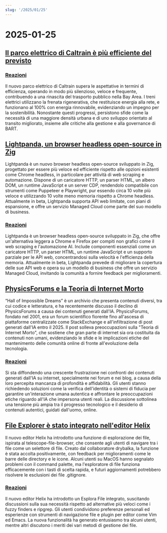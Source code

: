```yaml
---
slug: '/2025/01/25'
---
```


# 2025-01-25

## [Il parco elettrico di Caltrain è più efficiente del previsto](https://www.caltrain.com/news/caltrains-electric-fleet-more-efficient-expected)

### [Reazioni](https://news.ycombinator.com/item?id=42818692)

Il nuovo parco elettrico di Caltrain supera le aspettative in termini di efficienza, operando in modo più silenzioso, veloce e frequente, contribuendo a una rinascita del trasporto pubblico nella Bay Area. I treni elettrici utilizzano la frenata rigenerativa, che restituisce energia alla rete, e funzionano al 100% con energia rinnovabile, evidenziando un impegno per la sostenibilità. Nonostante questi progressi, persistono sfide come la necessità di una maggiore densità urbana e di uno sviluppo orientato al transito migliorato, insieme alle critiche alla gestione e alla governance di BART.

## [Lightpanda, un browser headless open-source in Zig](https://github.com/lightpanda-io/browser)

Lightpanda è un nuovo browser headless open-source sviluppato in Zig, progettato per essere più veloce ed efficiente rispetto alle opzioni esistenti come Chrome headless, in particolare per attività di web scraping e automazione. Dispone di un caricatore HTTP, un parser HTML, un albero DOM, un runtime JavaScript e un server CDP, rendendolo compatibile con strumenti come Puppeteer e Playwright, pur essendo circa 10 volte più veloce e utilizzando 10 volte meno memoria rispetto a Chrome headless. Attualmente in beta, Lightpanda supporta API web limitate, con piani di espansione, e offre un servizio Managed Cloud come parte del suo modello di business.

### [Reazioni](https://news.ycombinator.com/item?id=42817439)

Lightpanda è un browser headless open-source sviluppato in Zig, che offre un'alternativa leggera a Chrome e Firefox per compiti non grafici come il web scraping e l'automazione AI. Include componenti essenziali come un caricatore HTTP, un parser HTML, un runtime JavaScript e un supporto parziale per le API web, concentrandosi sulla velocità e l'efficienza della memoria. Attualmente in beta, Lightpanda prevede di migliorare la copertura delle sue API web e opera su un modello di business che offre un servizio Managed Cloud, invitando la comunità a fornire feedback per miglioramenti.

## [PhysicsForums e la Teoria di Internet Morto](https://hallofdreams.org/posts/physicsforums/)

“Hall of Impossible Dreams” è un archivio che presenta contenuti diversi, tra cui codice e letteratura, e ha recentemente discusso il declino di PhysicsForums a causa dei contenuti generati dall'IA. PhysicsForums, fondato nel 2001, era un forum scientifico fiorente fino all'ascesa di piattaforme centralizzate come StackExchange e all'infiltrazione di post generati dall'IA entro il 2025. Il post solleva preoccupazioni sulla "Teoria di Internet Morto", che sostiene che gran parte di internet sia ora costituita da contenuti non umani, evidenziando le sfide e le implicazioni etiche del mantenimento delle comunità online di fronte all'evoluzione della tecnologia.

### [Reazioni](https://news.ycombinator.com/item?id=42816284)

Si sta diffondendo una crescente frustrazione nei confronti dei contenuti generati dall'IA su internet, specialmente nei forum e nei blog, a causa della loro percepita mancanza di profondità e affidabilità. Gli utenti stanno richiedendo soluzioni come la verifica dell'identità o sistemi di fiducia per garantire un'interazione umana autentica e affrontare le preoccupazioni etiche riguardo all'IA che impersona utenti reali. La discussione sottolinea una tensione più ampia tra il progresso tecnologico e il desiderio di contenuti autentici, guidati dall'uomo, online.

## [File Explorer è stato integrato nell'editor Helix](https://github.com/helix-editor/helix/pull/11285)

Il nuovo editor Helix ha introdotto una funzione di esplorazione dei file, ispirata al telescope-file-browser, che consente agli utenti di navigare tra i file come un selettore di file. Creato dal collaboratore drybalka, la funzione è stata accolta positivamente, con feedback per miglioramenti come le barre delle directory e le icone. Alcuni utenti su MacOS hanno segnalato problemi con il command palette, ma l'esploratore di file funziona efficacemente con i tasti di scelta rapida, e futuri aggiornamenti potrebbero risolvere le esclusioni dei file .gitignore.

### [Reazioni](https://news.ycombinator.com/item?id=42818278)

Il nuovo editor Helix ha introdotto un Esplora File integrato, suscitando discussioni sulla sua necessità rispetto ad alternative più veloci come i fuzzy finders e ripgrep. Gli utenti condividono preferenze personali ed esperienze con strumenti di navigazione file e plugin per editor come Vim ed Emacs. La nuova funzionalità ha generato entusiasmo tra alcuni utenti, mentre altri discutono i meriti dei vari metodi di gestione dei file.

<head>
  <meta property="og:title" content="Il parco elettrico di Caltrain è più efficiente del previsto" />
  <meta property="og:type" content="website" />
  <meta property="og:image" content="https://og.cho.sh/api/og/?title=Il%20parco%20elettrico%20di%20Caltrain%20%C3%A8%20pi%C3%B9%20efficiente%20del%20previsto&subheading=sabato%2025%20gennaio%202025%3A%20Riassunto%20di%20Hacker%20News" />
</head>
